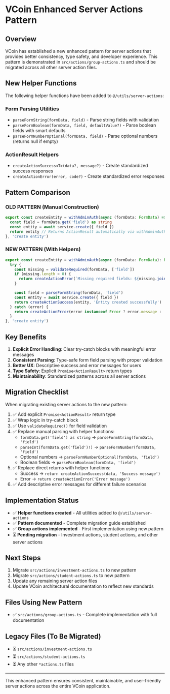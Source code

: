 # VCoin Enhanced Server Actions Pattern

## Overview

VCoin has established a new enhanced pattern for server actions that provides better consistency, type safety, and developer experience. This pattern is demonstrated in `src/actions/group-actions.ts` and should be migrated across all other server action files.

## New Helper Functions

The following helper functions have been added to `@/utils/server-actions`:

### Form Parsing Utilities
- `parseFormString(formData, field)` - Parse string fields with validation
- `parseFormBoolean(formData, field, defaultValue?)` - Parse boolean fields with smart defaults
- `parseFormNumberOptional(formData, field)` - Parse optional numbers (returns null if empty)

### ActionResult Helpers
- `createActionSuccess<T>(data?, message?)` - Create standardized success responses
- `createActionError(error, code?)` - Create standardized error responses

## Pattern Comparison

### OLD PATTERN (Manual Construction)
```typescript
export const createEntity = withAdminAuth(async (formData: FormData) => {
  const field = formData.get('field') as string
  const entity = await service.create({ field })
  return entity // Returns ActionResult automatically via withAdminAuth
}, 'create entity')
```

### NEW PATTERN (With Helpers)
```typescript
export const createEntity = withAdminAuth(async (formData: FormData): Promise<ActionResult> => {
  try {
    const missing = validateRequired(formData, ['field'])
    if (missing.length > 0) {
      return createActionError(`Missing required fields: ${missing.join(', ')}`)
    }

    const field = parseFormString(formData, 'field')
    const entity = await service.create({ field })
    return createActionSuccess(entity, 'Entity created successfully')
  } catch (error) {
    return createActionError(error instanceof Error ? error.message : 'Failed to create entity')
  }
}, 'create entity')
```

## Key Benefits

1. **Explicit Error Handling**: Clear try-catch blocks with meaningful error messages
2. **Consistent Parsing**: Type-safe form field parsing with proper validation
3. **Better UX**: Descriptive success and error messages for users
4. **Type Safety**: Explicit `Promise<ActionResult>` return types
5. **Maintainability**: Standardized patterns across all server actions

## Migration Checklist

When migrating existing server actions to the new pattern:

1. ✅ Add explicit `Promise<ActionResult>` return type
2. ✅ Wrap logic in try-catch block
3. ✅ Use `validateRequired()` for field validation
4. ✅ Replace manual parsing with helper functions:
   - `formData.get('field') as string` → `parseFormString(formData, 'field')`
   - `parseInt(formData.get('field')!)` → `parseFormNumber(formData, 'field')`
   - Optional numbers → `parseFormNumberOptional(formData, 'field')`
   - Boolean fields → `parseFormBoolean(formData, 'field')`
5. ✅ Replace direct returns with helper functions:
   - Success → `return createActionSuccess(data, 'Success message')`
   - Error → `return createActionError('Error message')`
6. ✅ Add descriptive error messages for different failure scenarios

## Implementation Status

- ✅ **Helper functions created** - All utilities added to `@/utils/server-actions`
- ✅ **Pattern documented** - Complete migration guide established  
- ✅ **Group actions implemented** - First implementation using new pattern
- ⏳ **Pending migration** - Investment actions, student actions, and other server actions

## Next Steps

1. Migrate `src/actions/investment-actions.ts` to new pattern
2. Migrate `src/actions/student-actions.ts` to new pattern
3. Update any remaining server action files
4. Update VCoin architectural documentation to reflect new standards

## Files Using New Pattern

- ✅ `src/actions/group-actions.ts` - Complete implementation with full documentation

## Legacy Files (To Be Migrated)

- ⏳ `src/actions/investment-actions.ts`
- ⏳ `src/actions/student-actions.ts`
- ⏳ Any other `*actions.ts` files

---

This enhanced pattern ensures consistent, maintainable, and user-friendly server actions across the entire VCoin application.
